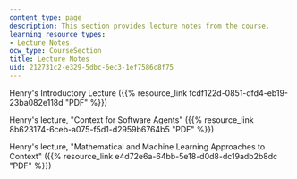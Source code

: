 ```yaml
---
content_type: page
description: This section provides lecture notes from the course.
learning_resource_types:
- Lecture Notes
ocw_type: CourseSection
title: Lecture Notes
uid: 212731c2-e329-5dbc-6ec3-1ef7586c8f75
---
```


Henry's Introductory Lecture ({{% resource_link fcdf122d-0851-dfd4-eb19-23ba082e118d "PDF" %}})

Henry's lecture, "Context for Software Agents" ({{% resource_link 8b623174-6ceb-a075-f5d1-d2959b6764b5 "PDF" %}})

Henry's lecture, "Mathematical and Machine Learning Approaches to Context" ({{% resource_link e4d72e6a-64bb-5e18-d0d8-dc19adb2b8dc "PDF" %}})